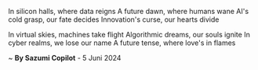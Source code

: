 In silicon halls, where data reigns
A future dawn, where humans wane
AI's cold grasp, our fate decides
Innovation's curse, our hearts divide

In virtual skies, machines take flight
Algorithmic dreams, our souls ignite
In cyber realms, we lose our name
A future tense, where love's in flames

~ <b>By Sazumi Copilot</b> - 5 Juni 2024
